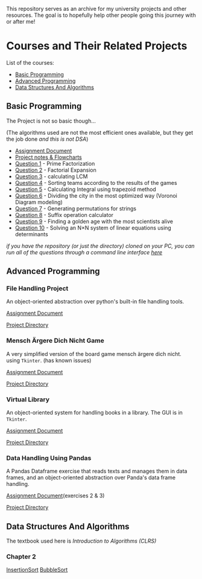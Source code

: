 This repository serves as an archive for my university projects and other resources. The goal is to hopefully help other people going this journey with or after me! 

# Courses and Their Related Projects

List of the courses:
- [Basic Programming](https://github.com/simply-pouria/CS-Archive?tab=readme-ov-file#basic-program)
- [Advanced Programming](https://github.com/simply-pouria/CS-Archive?tab=readme-ov-file#advanced-programming)
- [Data Structures And Algorithms](https://github.com/simply-pouria/CS-Archive?tab=readme-ov-file#data-structures-and-algorithms)


## Basic Programming 
The Project is not so basic though... 

(The algorithms used are not the most efficient ones available, but they get the job done *and this is not DSA*)
- [Assignment Document](https://github.com/simply-pouria/CS-Archive/blob/main/Basic%20Programming/Assignment%20Document.pdf)
- [Project notes & Flowcharts](https://github.com/simply-pouria/CS-Archive/blob/main/Basic%20Programming/Project-Notes.pdf)
- [Question 1](https://github.com/simply-pouria/CS-Archive/blob/main/Basic%20Programming/Question_01.py) - Prime Factorization
- [Question 2](https://github.com/simply-pouria/CS-Archive/blob/main/Basic%20Programming/Question_02.py) - Factorial Expansion
- [Question 3](https://github.com/simply-pouria/CS-Archive/blob/main/Basic%20Programming/Question_03.py) - calculating LCM
- [Question 4](https://github.com/simply-pouria/CS-Archive/blob/main/Basic%20Programming/Question_04.py) - Sorting teams according to the results of the games
- [Question 5](https://github.com/simply-pouria/CS-Archive/blob/main/Basic%20Programming/Question_05.py) - Calculating Integral using trapezoid method
- [Question 6](https://github.com/simply-pouria/CS-Archive/blob/main/Basic%20Programming/Question_06.py) - Dividing the city in the most optimized way (Voronoi Diagram modeling)
- [Question 7](https://github.com/simply-pouria/CS-Archive/blob/main/Basic%20Programming/Question_07.py) - Generating permutations for strings
- [Question 8](https://github.com/simply-pouria/CS-Archive/blob/main/Basic%20Programming/Question_08.py) - Suffix operation calculator
- [Question 9](https://github.com/simply-pouria/CS-Archive/blob/main/Basic%20Programming/Question_09.py) - Finding a golden age with the most scientists alive
- [Question 10](https://github.com/simply-pouria/CS-Archive/blob/main/Basic%20Programming/Question_10.py) - Solving an N×N system of linear equations using determinants

*if you have the repository (or just the directory) cloned on your PC, you can run all of the questions through a command line interface [here](https://github.com/simply-pouria/CS-Archive/blob/main/Basic%20Programming/RunInterface.py)*

## Advanced Programming

### File Handling Project
An object-oriented abstraction over python's built-in file handling tools.

[Assignment Document](https://github.com/simply-pouria/CS-Archive/blob/main/Advanced%20Programming/AP%20-%20Project%201/AP-project-1-notes.pdf)

[Project Directory](https://github.com/simply-pouria/CS-Archive/tree/main/Advanced%20Programming/AP%20-%20Project%201)

### Mensch Ärgere Dich Nicht Game
A very simplified version of the board game mensch ärgere dich nicht. using `Tkinter`. (has known issues)

[Assignment Document](https://github.com/simply-pouria/CS-Archive/blob/main/Advanced%20Programming/AP%20-%20Project%202/AP-project-2-notes.pdf)

[Project Directory](https://github.com/simply-pouria/CS-Archive/blob/main/Advanced%20Programming/AP%20-%20Project%202/AP-project-2-notes.pdf)

### Virtual Library
An object-oriented system for handling books in a library. The GUI is in `Tkinter`.

[Assignment Document](https://github.com/simply-pouria/CS-Archive/blob/main/Advanced%20Programming/AP%20-%20Project%203/AP-project-3-notes.pdf)

[Project Directory](https://github.com/simply-pouria/CS-Archive/tree/main/Advanced%20Programming/AP%20-%20Project%203)

### Data Handling Using Pandas
A Pandas Dataframe exercise that reads texts and manages them in data frames, and an object-oriented abstraction over Panda's data frame handling.

[Assignment Document](https://github.com/simply-pouria/CS-Archive/blob/main/Advanced%20Programming/AP%20-%20Project%204/AP-project-4-notes.pdf)(exercises 2 & 3)

[Project Directory](https://github.com/simply-pouria/CS-Archive/tree/main/Advanced%20Programming/AP%20-%20Project%204)

## Data Structures And Algorithms
The textbook used here is *Introduction to Algorithms (CLRS)*

### Chapter 2
[InsertionSort](https://github.com/simply-pouria/CS-Archive/blob/main/Data%20Structures%20and%20Algorithms/InsertionSort.py)
[BubbleSort](https://github.com/simply-pouria/CS-Archive/blob/main/Data%20Structures%20and%20Algorithms/BubbleSort.py)
